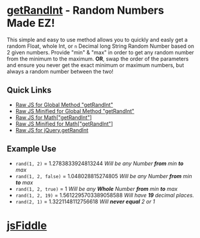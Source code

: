[getRandInt](https://github.com/JDMcKinstry/JavaScript-getRandInt) - Random Numbers Made EZ!
================================

This simple and easy to use method allows you to quickly and easly get a random Float, whole Int, or `n` Decimal long String Random Number based on 2 given numbers. Provide "min" & "max" in order to get any random number from the minimum to the maximum. **OR**, swap the order of the parameters and ensure you never get the exact minimum or maximum numbers, but always a random number between the two!

## Quick Links
 - [Raw JS for Global Method "getRandInt"](https://rawgit.com/JDMcKinstry/JavaScript-getRandInt/master/getRandInt.js)
  - [Raw JS Minified for Global Method "getRandInt"](https://rawgit.com/JDMcKinstry/JavaScript-getRandInt/master/getRandInt.min.js)
 - [Raw JS for Math["getRandInt"]](https://rawgit.com/JDMcKinstry/JavaScript-getRandInt/master/getRandInt.js)
  - [Raw JS Minified for Math["getRandInt"]](https://rawgit.com/JDMcKinstry/JavaScript-getRandInt/master/getRandInt.min.js)
 - [Raw JS for jQuery.getRandInt](https://rawgit.com/JDMcKinstry/JavaScript-getRandInt/master/jQuery.getRandInt.js)

Example Use
---
 - `rand(1, 2)` = 1.2783833924813244 <i>Will be any Number **from** min **to** max</i>
 - `rand(1, 2, false)` = 1.048028815274805 <i>Will be any Number **from** min **to** max</i>
 - `rand(1, 2, true)` = 1 <i>Will be any **Whole** Number **from** min **to** max</i>
 - `rand(1, 2, 19)` = 1.5612295703389058588 <i>Will have **19** decimal places.</i>
 - `rand(2, 1)` = 1.3221148112756618 <i>Will **never equal** 2 or 1</i>

# [jsFiddle](http://jsfiddle.net/SpYk3/2aj6v0v2/)

